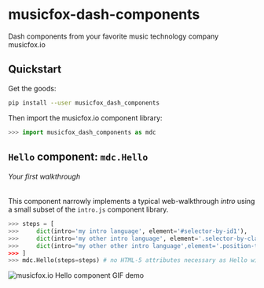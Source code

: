 # musicfox-dash-components
Dash components from your favorite music technology company musicfox.io

## Quickstart

Get the goods:
```bash
pip install --user musicfox_dash_components
```

Then import the musicfox.io component library:
```python
>>> import musicfox_dash_components as mdc
```
## `Hello` component: `mdc.Hello`
###### Your first walkthrough
This component narrowly implements a typical web-walkthrough *intro* using a small subset of the `intro.js` component library.

```python
>>> steps = [
>>>     dict(intro='my intro language', element='#selector-by-id1'),
>>>     dict(intro='my other intro language', element='.selector-by-class1'),
>>>     dict(intro="my other other intro language',element='.position-test', position='right'), #whoa...
>>> ]
>>> mdc.Hello(steps=steps) # no HTML-5 attributes necessary as Hello will fire on page load for the given steps
```

![musicfox.io Hello component GIF demo](https://github.com/thinkjrs/musicfox-dash-components/blob/c38b42951557341751595f55d3b28523e10a4c4b/demo_assets/Hello_04092019.gif)

